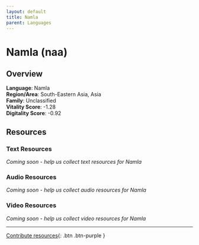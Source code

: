 ```yaml
---
layout: default
title: Namla
parent: Languages
---
```


# Namla (naa)

## Overview

**Language**: Namla  
**Region/Area**: South-Eastern Asia, Asia  
**Family**: Unclassified  
**Vitality Score**: -1.28  
**Digitality Score**: -0.92  

## Resources

### Text Resources
*Coming soon - help us collect text resources for Namla*

### Audio Resources
*Coming soon - help us collect audio resources for Namla*

### Video Resources
*Coming soon - help us collect video resources for Namla*

---

[Contribute resources](https://fairtrain.github.io/){: .btn .btn-purple }
